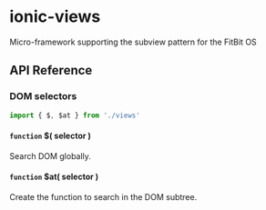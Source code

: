 # ionic-views

Micro-framework supporting the subview pattern for the FitBit OS

## API Reference

### DOM selectors

```javascript
import { $, $at } from './views'
```

#### `function` $( selector )

Search DOM globally.

#### `function` $at( selector )

Create the function to search in the DOM subtree.
